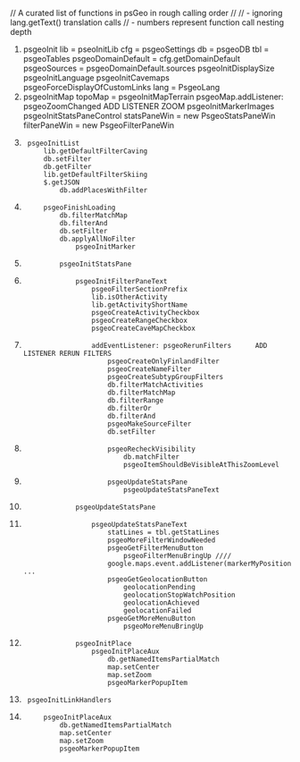 // A curated list of functions in psGeo in rough calling order
//
//    - ignoring lang.getText() translation calls
//    - numbers represent function call nesting depth

1. psgeoInit
    lib = pseoInitLib
    cfg = psgeoSettings
    db  = psgeoDB
    tbl = psgeoTables
    psgeoDomainDefault = cfg.getDomainDefault
    psgeoSources = psgeoDomainDefault.sources
    psgeoInitDisplaySize
    psgeoInitLanguage
    psgeoInitCavemaps
    psgeoForceDisplayOfCustomLinks
    lang = PsgeoLang
2.  psgeoInitMap
        topoMap = psgeoInitMapTerrain
        psgeoMap.addListener: psgeoZoomChanged             ADD LISTENER ZOOM
        psgeoInitMarkerImages
        psgeoInitStatsPaneControl
            statsPaneWin = new PsgeoStatsPaneWin
            filterPaneWin = new PsgeoFilterPaneWin
3.      psgeoInitList
            lib.getDefaultFilterCaving
            db.setFilter
            db.getFilter
            lib.getDefaultFilterSkiing
            $.getJSON
                db.addPlacesWithFilter
4.          psgeoFinishLoading
                db.filterMatchMap
                db.filterAnd
                db.setFilter
                db.applyAllNoFilter
                    psgeoInitMarker
5.              psgeoInitStatsPane 
6.                  psgeoInitFilterPaneText
                        psgeoFilterSectionPrefix
                        lib.isOtherActivity
                        lib.getActivityShortName
                        psgeoCreateActivityCheckbox
                        psgeoCreateRangeCheckbox
                        psgeoCreateCaveMapCheckbox
7.                      addEventListener: psgeoRerunFilters      ADD LISTENER RERUN FILTERS
                            psgeoCreateOnlyFinlandFilter
                            psgeoCreateNameFilter
                            psgeoCreateSubtypGroupFilters
                            db.filterMatchActivities
                            db.filterMatchMap
                            db.filterRange
                            db.filterOr
                            db.filterAnd
                            psgeoMakeSourceFilter
                            db.setFilter
8.                          psgeoRecheckVisibility
                                db.matchFilter
                                psgeoItemShouldBeVisibleAtThisZoomLevel
8.                          psgeoUpdateStatsPane
                                psgeoUpdateStatsPaneText
6.                  psgeoUpdateStatsPane
7.                      psgeoUpdateStatsPaneText
                            statLines = tbl.getStatLines
                            psgeoMoreFilterWindowNeeded
                            psgeoGetFilterMenuButton
                                psgeoFilterMenuBringUp ////
                            google.maps.event.addListener(markerMyPosition ...
                            psgeoGetGeolocationButton
                                geolocationPending
                                geolocationStopWatchPosition
                                geolocationAchieved
                                geolocationFailed
                            psgeoGetMoreMenuButton
                                psgeoMoreMenuBringUp
6.                  psgeoInitPlace
                        psgeoInitPlaceAux 
                            db.getNamedItemsPartialMatch
                            map.setCenter
                            map.setZoom
                            psgeoMarkerPopupItem
3.      psgeoInitLinkHandlers
4.          psgeoInitPlaceAux
                db.getNamedItemsPartialMatch
                map.setCenter
                map.setZoom
                psgeoMarkerPopupItem

